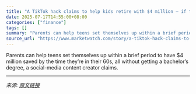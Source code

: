 ```yaml
---
title: "A TikTok hack claims to help kids retire with $4 million — if their parents can stomach some major sacrifices"
date: 2025-07-17T14:55:00+08:00
categories: ["finance"]
tags: []
summary: "Parents can help teens set themselves up within a brief period to have $4 million saved by the time they’re in their 60s, all without getting a bachelor’s degree, a social-media content creator claims"
source_url: "https://www.marketwatch.com/story/a-tiktok-hack-claims-to-help-kids-retire-with-4-million-if-their-parents-can-stomach-some-major-sacrifices-6613c046?mod=mw_rss_topstories"
---
```


Parents can help teens set themselves up within a brief period to have $4 million saved by the time they’re in their 60s, all without getting a bachelor’s degree, a social-media content creator claims.

---

*来源: [原文链接](https://www.marketwatch.com/story/a-tiktok-hack-claims-to-help-kids-retire-with-4-million-if-their-parents-can-stomach-some-major-sacrifices-6613c046?mod=mw_rss_topstories)*
